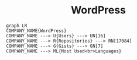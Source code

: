 <h1 align="center">WordPress</h1>

```mermaid
graph LR
COMPANY_NAME{WordPress}
COMPANY_NAME ---> U{Users} ---> UN[16]
COMPANY_NAME ---> R{Repositories} ---> RN[17084]
COMPANY_NAME ---> G{Gists} ---> GN[7]
COMPANY_NAME ---> ML{Most Used<br>Languages}
```
